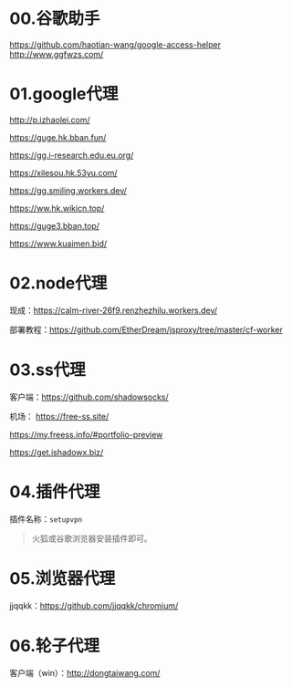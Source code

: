 # 00.谷歌助手
https://github.com/haotian-wang/google-access-helper
http://www.ggfwzs.com/
# 01.google代理

http://p.izhaolei.com/

https://guge.hk.bban.fun/

https://gg.i-research.edu.eu.org/

https://xilesou.hk.53yu.com/

https://gg.smiling.workers.dev/

https://ww.hk.wikicn.top/

https://guge3.bban.top/

https://www.kuaimen.bid/

# 02.node代理
现成：https://calm-river-26f9.renzhezhilu.workers.dev/

部署教程：https://github.com/EtherDream/jsproxy/tree/master/cf-worker

# 03.ss代理
客户端：https://github.com/shadowsocks/

机场：
https://free-ss.site/

https://my.freess.info/#portfolio-preview

https://get.ishadowx.biz/

# 04.插件代理
插件名称：`setupvpn`
>火狐或谷歌浏览器安装插件即可。

# 05.浏览器代理
jjqqkk：https://github.com/jjqqkk/chromium/

# 06.轮子代理
客户端（win）：http://dongtaiwang.com/